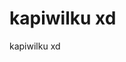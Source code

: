 # kapiwilku xd
kapiwilku xd

<!--
**KapiWilq/KapiWilq** is a ✨ _special_ ✨ repository because its `README.md` (this file) appears on your GitHub profile.

Here are some ideas to get you started:

- 🔭 I’m currently working on learning [Qt](https://www.qt.io/product/framework) (hopefully)
- 🌱 I’m currently learning [C++](https://en.wikipedia.org/wiki/C%2B%2B) (hopefully)
- 👯 I’m looking to collaborate on osu! overlays
- 🤔 I’m looking for help with existing
- 💬 Ask me about nothing, I don't know anything about anything (my only warning)
- 📫 How to reach me: don't
- 😄 Pronouns: he/him
- ⚡ Fun fact: kapiwilku xd
-->
